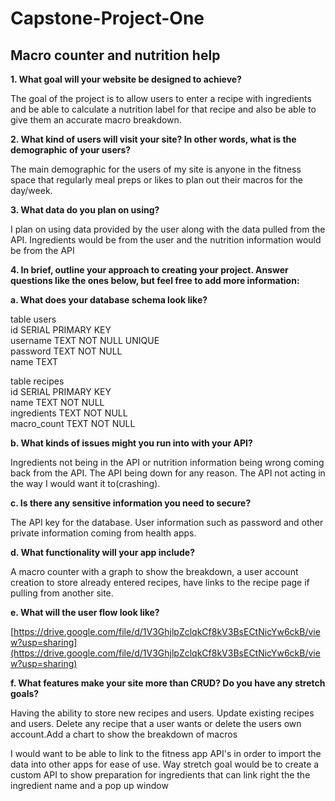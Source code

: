 # Capstone-Project-One #
## Macro counter and nutrition help ##

**1. What goal will your website be designed to achieve?**
	
The goal of the project is to allow users to enter a recipe with ingredients and be able to calculate a nutrition label for that recipe and also be able to give them an accurate macro breakdown.

**2. What kind of users will visit your site? In other words, what is the demographic of
your users?**
	
The main demographic for the users of my site is anyone in the fitness space that regularly meal preps or likes to plan out their macros for the day/week.

**3. What data do you plan on using?**

I plan on using data provided by the user along with the data pulled from the API. Ingredients would be from the user and the nutrition information would be from the API

**4. In brief, outline your approach to creating your project. Answer
questions like the ones below, but feel free to add more information:**

**a. What does your database schema look like?**

table users <br>
id SERIAL PRIMARY KEY <br>
username TEXT NOT NULL UNIQUE<br>
password TEXT NOT NULL<br>
name TEXT<br>

table recipes<br>
id SERIAL PRIMARY KEY<br>
name TEXT NOT NULL<br>
ingredients TEXT NOT NULL<br>
macro_count TEXT NOT NULL<br>

**b. What kinds of issues might you run into with your API?**

Ingredients not being in the API or nutrition information being wrong coming back from the API. The API being down for any reason. The API not acting in the way I would want it to(crashing). 

**c. Is there any sensitive information you need to secure?**

The API key for the database. User information such as password and other private information coming from health apps. 

**d. What functionality will your app include?**

A macro counter with a graph to show the breakdown, a user account creation to store already entered recipes, have links to the recipe page if pulling from another site. 

**e. What will the user flow look like?**

[https://drive.google.com/file/d/1V3GhjlpZclqkCf8kV3BsECtNicYw6ckB/view?usp=sharing](https://drive.google.com/file/d/1V3GhjlpZclqkCf8kV3BsECtNicYw6ckB/view?usp=sharing)

**f. What features make your site more than CRUD? Do you have any stretch
goals?**

Having the ability to store new recipes and users. Update existing recipes and users. Delete any recipe that a user wants or delete the users own account.Add a chart to show the breakdown of macros

I would want to be able to link to the fitness app API's in order to import the data into other apps for ease of use. Way stretch goal would be to create a custom API to show preparation for ingredients that can link right the the ingredient name and a pop up window

